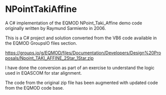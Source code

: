 # NPointTakiAffine
A C# implementation of the EQMOD NPoint_Taki_Affine demo code originally written by Raymund Sarmiento in 2006.

This is a C# project and solution converted from the VB6 code available in the EQMOD GroupsIO files section.

https://groups.io/g/EQMOD/files/Documentation/Developers/Design%20Proposals/Npoint_TAKI_AFFINE_2Star_1Star.zip

I have done the conversion as part of an exercise to understand the logic used in EQASCOM for star alignment.

The code from the original zip file has been augmented with updated code from the EQMOD code base.
